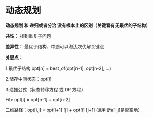 # 动态规划

**动态规划 和 递归或者分治 没有根本上的区别（关键看有无最优的子结构）**

**共性：** 找到重复子问题

**差异性：** 最优子结构、中途可以淘汰次优解关键点

**关键点：**

1.最优子结构 opt[n] = best_of(opt[n-1], opt[n-2], ...)

2.储存中间状态：opt[i]

3.递推公式（状态转移方程 或 DP 方程）

 Fib: opt[i] = opt[n-1] + opt[n-2]

 二维路径：opt[i,j] = opt[i+1] [j] + opt[i] [j+1] (且判断a[i,j]是否空地）
